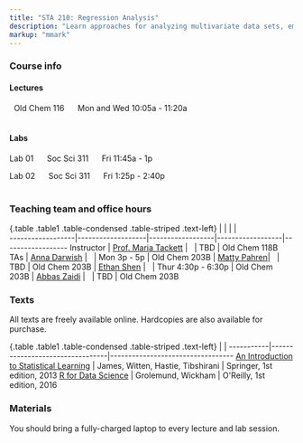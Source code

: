 ```yaml
---
title: "STA 210: Regression Analysis"
description: "Learn approaches for analyzing multivariate data sets, emphasizing analysis of variance, linear regression, and logistic regression. Learn techniques for checking the appropriateness of proposed models, such as residual analyses and case influence diagnostics, and techniques for selecting models. Gain experience dealing with the challenges that arise in practice through assignments that utilize real-world data. This class emphasizes data analysis over mathematical theory."
markup: "mmark"
---
```


### Course info

#### Lectures

<font color="#1689AE"><i class="fas fa-university"></i></font> &nbsp; Old Chem 116 &nbsp;&nbsp; <font color="#1689AE"><i class="fas fa-calendar"></i></font> &nbsp; Mon and Wed 10:05a - 11:20a
<br>
<br>

#### Labs

Lab 01 &nbsp;&nbsp; <font color="#1689AE"><i class="fas fa-university"></i></font> &nbsp; Soc Sci 311 &nbsp;&nbsp; <font color="#1689AE"><i class="fas fa-calendar"></i></font> &nbsp; Fri 11:45a - 1p

Lab 02  &nbsp;&nbsp; <font color="#1689AE"><i class="fas fa-university"></i></font> &nbsp; Soc Sci 311 &nbsp;&nbsp; <font color="#1689AE"><i class="fas fa-calendar"></i></font> &nbsp; Fri 1:25p - 2:40p
<br>
<br>

### Teaching team and office hours 

{.table .table1 .table-condensed .table-striped .text-left}
<span></span>     | <span></span>     | <span></span>    | <span></span>    |  <span></span>      
------------------|-------------------|------------------|------------------|------------------ 
Instructor        | [Prof. Maria Tackett](http://stat.duke.edu/~mt324/) | <a href="mailto:maria.tackett@duke.edu" title="email"><i class="fa fa-envelope"></i></a> &nbsp; <a href="https://github.com/matackett" title="GitHub"><i class="fa fa-github"></i></a> | TBD | Old Chem 118B
TAs               | [Anna Darwish](https://www.linkedin.com/in/anna-darwish) | <a href="mailto:anna.darwish@duke.edu" title="email"><i class="fa fa-envelope"></i></a> &nbsp; <a href="https://github.com/anna-dwish" title="GitHub"><i class="fa fa-github"></i></a> | Mon 3p - 5p | Old Chem 203B
                  | [Matty Pahren](https://www.linkedin.com/in/matty-pahren-53345316a)| <a href="mailto:martha.pahren@duke.edu" title="email"><i class="fa fa-envelope"></i></a> &nbsp; <a href="https://github.com/mpahren" title="GitHub"><i class="fa fa-github"></i></a> | TBD | Old Chem 203B
                  | [Ethan Shen](https://www.linkedin.com/in/ethan-shen-931010134/) | <a href="mailto:ethan.shen@duke.edu" title="email"><i class="fa fa-envelope"></i></a> &nbsp; <a href="https://github.com/ethann-shen" title="GitHub"><i class="fa fa-github"></i></a> | Thur 4:30p - 6:30p | Old Chem 203B
                  | [Abbas Zaidi](https://sites.google.com/site/amzaidistatistics/) | <a href="mailto:abbas.zaidi@duke.edu" title="email"><i class="fa fa-envelope"></i></a> &nbsp; <a href="https://github.com/amzaidi89" title="GitHub"><i class="fa fa-github"></i></a> | TBD | Old Chem 203B

### Texts

All texts are freely available online. Hardcopies are also available for purchase.

{.table .table1 .table-condensed .table-striped .text-left}
 <span></span>     | <span></span> | <span></span> 
-----------|---------------------------------|----------------------------------
[An Introduction to Statistical Learning](https://www-bcf.usc.edu/~gareth/ISL/) | James, Witten, Hastie, Tibshirani | Springer, 1st edition, 2013
[R for Data Science](http://r4ds.had.co.nz/) | Grolemund, Wickham | O'Reilly, 1st edition, 2016

### Materials

You should bring a fully-charged laptop to every lecture and lab session.

<!--
### Green Classroom

<img style="float: left;" src="/img/DukeGreenClassroomCertification-Logo.png">
This course has achieved Duke’s Green Classroom Certification. The certification indicates that the faculty member teaching this course has taken significant steps to green the delivery of this course. Your faculty member has completed a checklist indicating their common practices in areas of this course that have an environmental impact, such as paper and energy consumption. Some common practices implemented by faculty to reduce the environmental impact of their course include allowing electronic submission of assignments, providing online readings and turning off lights and electronics in the classroom when they are not in use. The eco-friendly aspects of course delivery may vary by faculty, by course and throughout the semester. Learn more at [http://sustainability.duke.edu/action/certifications/classroom/index.php](http://sustainability.duke.edu/action/certifications/classroom/index.php).
-->

